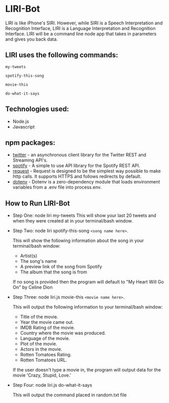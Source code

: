 # LIRI-Bot
LIRI is like iPhone's SIRI. However, while SIRI is a Speech Interpretation and Recognition Interface, LIRI is a Language Interpretation and Recognition Interface. LIRI will be a command line node app that takes in parameters and gives you back data.

## LIRI uses the following commands:
```
my-tweets
```
```
spotify-this-song
```
```
movie-this
```
```
do-what-it-says
```

## Technologies used:

* Node.js
* Javascript

## npm packages: 
* [twitter](https://www.npmjs.com/package/twitter) - an asynchronous client library for the Twitter REST and Streaming API's.
* [spotify](https://www.npmjs.com/package/node-spotify-api) - A simple to use API library for the Spotify REST API.
* [request](https://www.npmjs.com/package/request) - Request is designed to be the simplest way possible to make http calls. It supports HTTPS and follows redirects by default.
* [dotenv](https://www.npmjs.com/package/dotenv) - Dotenv is a zero-dependency module that loads environment variables from a .env file into process.env.

## How to Run LIRI-Bot

* Step One: node liri my-tweets This will show your last 20 tweets and when they were created at in your terminal/bash window.

* Step Two: node liri spotify-this-song ```<song name here>```.
	
	This will show the following information about the song in your terminal/bash window: 
	* Artist(s) 
	* The song's name 
	* A preview link of the song from Spotify 
	* The album that the song is from

	If no song is provided then the program will default to
	"My Heart Will Go On" by Celine Dion
* Step Three: node liri.js movie-this ```<movie name here>```.
	
	This will output the following information to your terminal/bash window:
	* Title of the movie.
	* Year the movie came out.
	* IMDB Rating of the movie.
	* Country where the movie was produced.
	* Language of the movie.
	* Plot of the movie.
	* Actors in the movie.
	* Rotten Tomatoes Rating.
	* Rotten Tomatoes URL.
	
	If the user doesn't type a movie in, the program will output data for the movie 'Crazy, Stupid, Love.'

* Step Four: node liri.js do-what-it-says

	This will output the command placed in random.txt file




